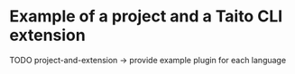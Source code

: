 # Example of a project and a Taito CLI extension

TODO project-and-extension -> provide example plugin for each language
